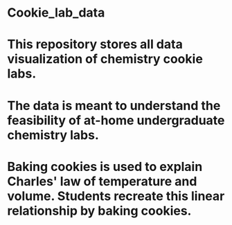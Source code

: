 # Cookie_lab_data

# This repository stores all data visualization of chemistry cookie labs.

# The data is meant to understand the feasibility of at-home undergraduate chemistry labs.

# Baking cookies is used to explain Charles' law of temperature and volume. Students recreate this linear relationship by baking cookies.
